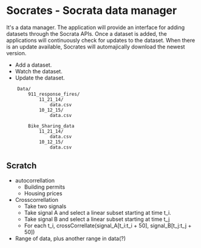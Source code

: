 Socrates - Socrata data manager
===============================

It's a data manager. The application will provide an interface for adding datasets through the Socrata APIs. Once a dataset is added, the applications will continuously check for updates to the dataset. When there is an update available, Socrates will automajically download the newest version.

* Add a dataset.
* Watch the dataset.
* Update the dataset.

```
    Data/
        911_response_fires/
            11_21_14/
                data.csv
            10_12_15/
                data.csv
        
        Bike_Sharing_data
            11_21_14/
                data.csv
            10_12_15/
                data.csv
```

















## Scratch

* autocorrellation
    - Building permits
    - Housing prices
* Crosscorrellation
    - Take two signals
    - Take signal A and select a linear subset starting at time t_i.
    - Take signal B and select a linear subset starting at time t_j
    - For each t_i, crossCorrellate(signal_A[t_i:t_i + 50], signal_B[t_j:t_j + 50])
* Range of data, plus another range in data(?)





